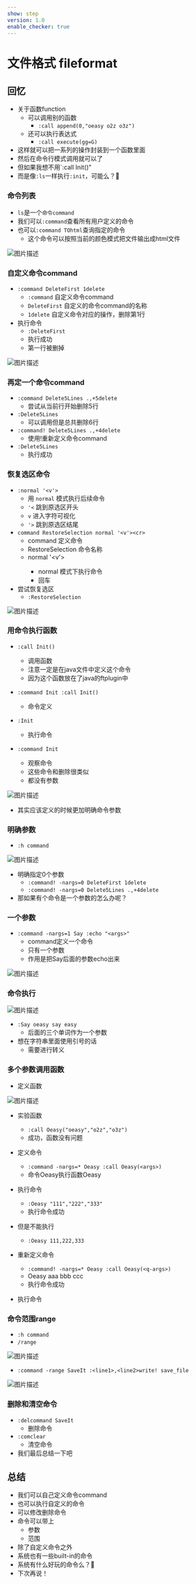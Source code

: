 ```yaml
---
show: step
version: 1.0
enable_checker: true
---
```


# 文件格式 fileformat

## 回忆

- 关于函数function
	- 可以调用别的函数
		- `:call append(0,"oeasy o2z o3z")`
	- 还可以执行表达式
	    - `:call execute(gg=G)`
- 这样就可以把一系列的操作封装到一个函数里面
- 然后在命令行模式调用就可以了
- 但如果我想不用`:call Init()"
- 而是像`:ls`一样执行`:init`，可能么？🤔

### 命令列表
- `ls`是一个`命令command`
- 我们可以`:command`查看所有用户定义的命令
- 也可以`:command TOhtml`查询指定的命令
	- 这个命令可以按照当前的颜色模式把文件输出成html文件

![图片描述](https://doc.shiyanlou.com/courses/uid1190679-20210801-1627796439440)

### 自定义命令command
- `:command DeleteFirst 1delete`
	- `:command` 自定义命令command
	- `DeleteFirst` 自定义的命令command的名称
	- `1delete` 自定义命令对应的操作，删除第1行
- 执行命令
	- `:DeleteFirst`
	- 执行成功
	- 第一行被删掉

![图片描述](https://doc.shiyanlou.com/courses/uid1190679-20210801-1627797060452)

### 再定一个命令command
- `:command Delete5Lines .,+5delete`
	- 尝试从当前行开始删除5行
- `:Delete5Lines`
	- 可以调用但是总共删除6行
- `:command! Delete5Lines .,+4delete`
	- 使用!重新定义命令command
- `:Delete5Lines`
	- 执行成功

### 恢复选区命令
- `:normal '<v'>`
	- 用 `normal` 模式执行后续命令
	- `'<` 跳到原选区开头
	- `v` 进入字符可视化
	- `'>` 跳到原选区结尾
- `command RestoreSelection normal '<v'><cr>`
	- command 定义命令
	- RestoreSelection 命令名称
	- normal '<v'><cr>
		- normal 模式下执行命令
		- <cr> 回车
- 尝试恢复选区
	- `:RestoreSelection`

![图片描述](https://doc.shiyanlou.com/courses/uid1190679-20210807-1628335051867)

### 用命令执行函数

- `:call Init()`
    - 调用函数	
	- 注意一定是在java文件中定义这个命令
	- 因为这个函数放在了java的ftplugin中

- `:command Init :call Init()`
	- 命令定义

- `:Init`
	- 执行命令
- `:command Init`
	- 观察命令
	- 这些命令和删除很类似
	- 都没有参数
	
![图片描述](https://doc.shiyanlou.com/courses/uid1190679-20210801-1627797402691)


- 其实应该定义的时候更加明确命令参数

### 明确参数
- `:h command`
 
![图片描述](https://doc.shiyanlou.com/courses/uid1190679-20210801-1627797731872)
- 明确指定0个参数
	- `:command! -nargs=0 DeleteFirst 1delete`
	- `:command! -nargs=0 Delete5Lines .,+4delete`
- 那如果有个命令是一个参数的怎么办呢？

### 一个参数

- `:command -nargs=1 Say :echo "<args>"`
	- command定义一个命令
	- 只有一个参数
	- 作用是把Say后面的参数echo出来

![图片描述](https://doc.shiyanlou.com/courses/uid1190679-20210801-1627798562784)

### 命令执行

![图片描述](https://doc.shiyanlou.com/courses/uid1190679-20210801-1627798848239)

- `:Say oeasy say easy`
	- 后面的三个单词作为一个参数
- 想在字符串里面使用引号的话
	- 需要进行转义

### 多个参数调用函数

- 定义函数

![图片描述](https://doc.shiyanlou.com/courses/uid1190679-20210801-1627803257931)

- 实验函数
	- `:call Oeasy("oeasy","o2z","o3z")`
	- 成功，函数没有问题
- 定义命令
	- `:command -nargs=* Oeasy :call Oeasy(<args>)`
	- 命令Oeasy执行函数Oeasy
- 执行命令
	- `:Oeasy "111","222","333"`
	- 执行命令成功
- 但是不能执行
	- `:Oeasy 111,222,333`
- 重新定义命令
	- `:command! -nargs=* Oeasy :call Oeasy(<q-args>)`
	- Oeasy aaa bbb ccc
	- 执行命令成功


- 执行命令

### 命令范围range

- `:h command`
- `/range`

![图片描述](https://doc.shiyanlou.com/courses/uid1190679-20210801-1627799345398)

- `:command -range SaveIt :<line1>,<line2>write! save_file`

![图片描述](https://doc.shiyanlou.com/courses/uid1190679-20210801-1627799505465)



### 删除和清空命令

- `:delcommand SaveIt`
	- 删除命令
- `:comclear`
	- 清空命令
- 我们最后总结一下吧


## 总结

- 我们可以自己定义命令command
- 也可以执行自定义的命令
- 可以修改删除命令
- 命令可以带上
	- 参数 
	- 范围
- 除了自定义命令之外
- 系统也有一些built-in的命令
- 系统有什么好玩的命令么？🤔
- 下次再说！





